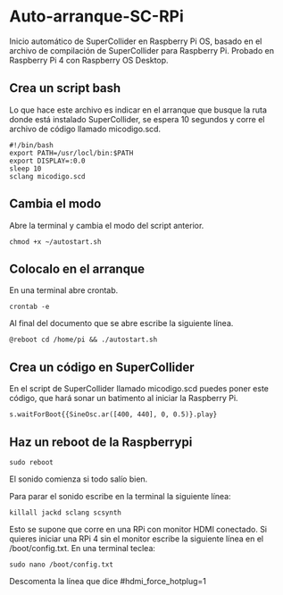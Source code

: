 # Auto-arranque-SC-RPi
Inicio automático de SuperCollider en Raspberry Pi OS, basado en el archivo de compilación de SuperCollider para Raspberry Pi. Probado en Raspberry Pi 4 con Raspberry OS Desktop.

## Crea un script bash
Lo que hace este archivo es indicar en el arranque que busque la ruta donde está instalado SuperCollider, se espera 10 segundos y corre el archivo de código llamado micodigo.scd. 
```
#!/bin/bash
export PATH=/usr/locl/bin:$PATH
export DISPLAY=:0.0
sleep 10
sclang micodigo.scd
```
## Cambia el modo
Abre la terminal y cambia el modo del script anterior.
```
chmod +x ~/autostart.sh
```
## Colocalo en el arranque
En una terminal abre crontab.
```
crontab -e
```
Al final del documento que se abre escribe la siguiente línea.
```
@reboot cd /home/pi && ./autostart.sh
```
## Crea un código en SuperCollider
En el script de SuperCollider llamado micodigo.scd puedes poner este código, que hará sonar un batimento al iniciar la Raspberry Pi.
```
s.waitForBoot{{SineOsc.ar([400, 440], 0, 0.5)}.play}
```
## Haz un reboot de la Raspberrypi
```
sudo reboot
```
El sonido comienza si todo salío bien.

Para parar el sonido escribe en la terminal la siguiente línea:
```
killall jackd sclang scsynth
```
Esto se supone que corre en una RPi con monitor HDMI conectado. Si quieres iniciar una RPi 4 sin el monitor escribe la siguiente línea en el /boot/config.txt. En una terminal teclea:
```
sudo nano /boot/config.txt
```
Descomenta la línea que dice #hdmi_force_hotplug=1

